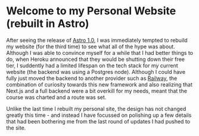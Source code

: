 # Welcome to my Personal Website (rebuilt in Astro)

After seeing the release of [Astro 1.0](https://astro.build/), I was immediately tempted to rebuild my website (for the third time) to see what all of the hype was about. Although I was able to convince myself for a while that I had better things to do, when Heroku announced that they would be shutting down their free tier, I suddently had a limited lifespan on the tech stack for my current website (the backend was using a Postgres node). Although I could have fully just moved the backend to another provider such as [Railway](https://railway.app/), the combination of curiosity towards this new framework and also realizing that Next.js and a full backend were a bit overkill for my needs, meant that the course was charted and a route was set.

Unlike the last time I rebuilt my personal site, the design has not changed greatly this time - and instead I have focussed on polishing up a few details that had been bothering me from the last round of updates I had pushed to the site.
